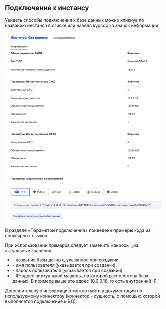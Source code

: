 ## Подключение к инстансу

Увидеть способы подключения к базе данных можно кликнув по названию инстанса в списке или наведя курсор на значок информации.

![](./assets/1599678427752-1599678427752.png)

В разделе «Параметры подключения» приведены примеры кода из популярных языков.

При использовании примеров следует заменить макросы <DATABASE>,<USERNAME>,<PASSWORD>на актуальные значения:

- <DATABASE> - название базы данных, указанное при создании.
- <USERNAME> - имя пользователя (указывается при создании).
- <PASSWORD> - пароль пользователя (указывается при создании).
- <HOST> - IP-адрес виртуальной машины, на которой расположена база данных. В примере выше это адрес 10.0.0.16, то есть внутренний IP.

Дополнительную информацию можно найти в документации по используемому коннектору (коннектор - сущность, с помощью которой выполняется подключение к БД).
